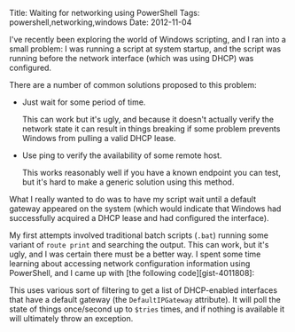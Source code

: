 Title: Waiting for networking using PowerShell
Tags: powershell,networking,windows
Date: 2012-11-04

I've recently been exploring the world of Windows scripting, and I ran
into a small problem: I was running a script at system startup, and
the script was running before the network interface (which was using
DHCP) was configured.

There are a number of common solutions proposed to this problem:

- Just wait for some period of time.

    This can work but it's ugly, and because it doesn't actually
    verify the network state it can result in things breaking if some
    problem prevents Windows from pulling a valid DHCP lease.
- Use ping to verify the availability of some remote host.

    This works reasonably well if you have a known endpoint you can
    test, but it's hard to make a generic solution using this method.

What I really wanted to do was to have my script wait until a default
gateway appeared on the system (which would indicate that Windows had
successfully acquired a DHCP lease and had configured the interface).

My first attempts involved traditional batch scripts (`.bat`) running
some variant of `route print` and searching the output.  This can
work, but it's ugly, and I was certain there must be a better way.  I
spent some time learning about accessing network configuration
information using PowerShell, and I came up with [the following
code][gist-4011808]:

<script src="https://gist.github.com/4011808.js"></script>

This uses various sort of filtering to get a list of DHCP-enabled
interfaces that have a default gateway (the `DefaultIPGateway`
attribute).  It will poll the state of things once/second up to `$tries`
times, and if nothing is available it will ultimately throw an
exception.

